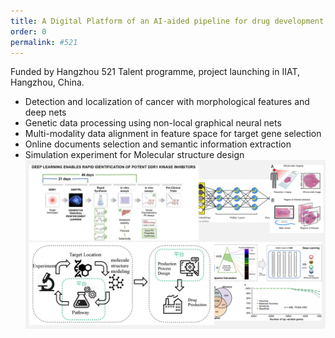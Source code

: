 ```yaml
---
title: A Digital Platform of an AI-aided pipeline for drug development in targeted therapy of cancer
order: 0
permalink: #521
---
```

Funded by Hangzhou 521 Talent programme, project launching in IIAT, Hangzhou, China.
* Detection and localization of cancer with morphological features and deep nets
* Genetic data processing using non-local graphical neural nets
* Multi-modality data alignment in feature space for target gene selection
* Online documents selection and semantic information extraction
* Simulation experiment for Molecular structure design
![proj_image](/assets/images/projects/521.png)

